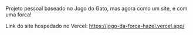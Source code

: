 Projeto pessoal baseado no Jogo do Gato, mas agora como um site, e com uma forca!

Link do site hospedado no Vercel:
https://jogo-da-forca-hazel.vercel.app/